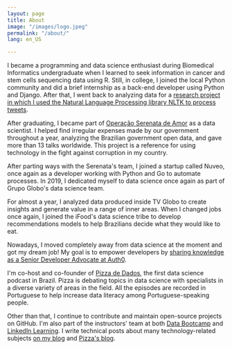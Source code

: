 ```yaml
---
layout: page
title: About
image: "/images/logo.jpeg"
permalink: "/about/"
lang: en_US

---
```

I became a programming and data science enthusiast during Biomedical Informatics undergraduate when I learned to seek information in cancer and stem cells sequencing data using R. Still, in college, I joined the local Python community and did a brief internship as a back-end developer using Python and Django. After that, I went back to analyzing data for a [research project in which I used the Natural Language Processing library NLTK to process tweets](https://jtemporal.com/jessie).

After graduating, I became part of [Operação Serenata de Amor](https://serenata.ai) as a data scientist. I helped find irregular expenses made by our government throughout a year, analyzing the Brazilian government open data, and gave more than 13 talks worldwide. This project is a reference for using technology in the fight against corruption in my country.

After parting ways with the Serenata's team, I joined a startup called Nuveo, once again as a developer working with Python and Go to automate processes. In 2019, I dedicated myself to data science once again as part of Grupo Globo's data science team.

For almost a year, I analyzed data produced inside TV Globo to create insights and generate value in a range of inner areas. When I changed jobs once again, I joined the iFood's data science tribe to develop recommendations models to help Brazilians decide what they would like to eat.

Nowadays, I moved completely away from data science at the moment and got my dream job! My goal is to empower developers by [sharing knowledge as a Senior Developer Advocate at Auth0](https://auth0.com/blog/authors/jessica-temporal/).

I'm co-host and co-founder of [Pizza de Dados](https://pizzadedados.com/en), the first data science podcast in Brazil. Pizza is debating topics in data science with specialists in a diverse variety of areas in the field. All the episodes are recorded in Portuguese to help increase data literacy among Portuguese-speaking people.

Other than that, I continue to contribute and maintain open-source projects on GitHub. I'm also part of the instructors' team at both [Data Bootcamp](https://databootcamp.com.br/team) and [LinkedIn Learning](https://www.linkedin.com/learning/instructors/jessica-temporal). I write technical posts about many technology-related subjects [on my blog](https://jtemporal.com/) and [Pizza's blog](https://medium.com/pizzadedados).